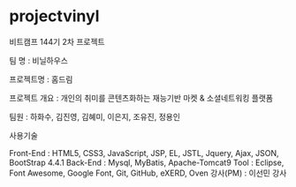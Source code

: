 # projectvinyl
비트캠프 144기 2차 프로젝트

팀 명 : 비닐하우스

프로젝트명 : 홈드림

프로젝트 개요 : 개인의 취미를 콘텐츠화하는 재능기반 마켓 & 소셜네트워킹 플랫폼

팀원 : 하화수, 김진영, 김혜미, 이은지, 조유진, 정용인

사용기술

Front-End : HTML5, CSS3, JavaScript, JSP, EL, JSTL, Jquery, Ajax, JSON, BootStrap 4.4.1
Back-End : Mysql, MyBatis, Apache-Tomcat9
Tool : Eclipse, Font Awesome, Google Font, Git, GitHub, eXERD, Oven
강사(PM) : 이선민 강사
